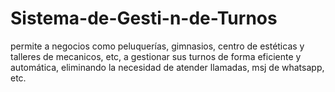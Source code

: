 # Sistema-de-Gesti-n-de-Turnos
 permite a negocios como peluquerías, gimnasios, centro de estéticas y talleres de mecanicos, etc, a gestionar sus turnos de forma eficiente y automática, eliminando la necesidad de atender llamadas, msj de whatsapp, etc.
